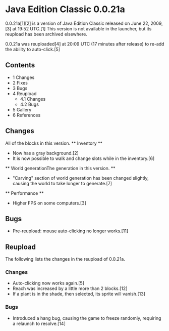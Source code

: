 # Java Edition Classic 0.0.21a
0.0.21a[1][2] is a version of Java Edition Classic released on June 22, 2009,[3] at 19:52 UTC.[1] This version is not available in the launcher, but its reupload has been archived elsewhere.

0.0.21a was reuploaded[4] at 20:09 UTC (17 minutes after release) to re-add the ability to auto-click.[5]

## Contents
- 1 Changes
- 2 Fixes
- 3 Bugs
- 4 Reupload
	- 4.1 Changes
	- 4.2 Bugs
- 5 Gallery
- 6 References

## Changes
All of the blocks in this version.
** Inventory **
- Now has a gray background.[2]
- It is now possible to walk and change slots while in the inventory.[6]

** World generationThe generation in this version. **
- "Carving" section of world generation has been changed slightly, causing the world to take longer to generate.[7]

** Performance **
- Higher FPS on some computers.[3]

## Bugs
- Pre-reupload: mouse auto-clicking no longer works.[11]

## Reupload
The following lists the changes in the reupload of 0.0.21a.

### Changes
- Auto-clicking now works again.[5]
- Reach was increased by a little more than 2 blocks.[12]
- If a plant is in the shade, then selected, its sprite will vanish.[13]

### Bugs
- Introduced a hang bug, causing the game to freeze randomly, requiring a relaunch to resolve.[14]

